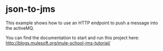 json-to-jms
===========

This example shows how to use an HTTP endpoint to push a message into the activeMQ.

You can find the documentation to start and run this project here:
http://blogs.mulesoft.org/mule-school-jms-tutorial/
